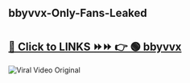 
 ## bbyvvx-Only-Fans-Leaked

# <h2><a href="https://clipsfans.com/bbyvvx&ref=git">🔗 Click to LINKS ⏩⏩ 👉 🟢 bbyvvx </a></h2>

<a href="https://clipsfans.com/bbyvvx&ref=git" rel="nofollow" data-target="animated-image.originalLink"><img src="https://i.ibb.co.com/xMMVF88/686577567.gif" alt="Viral Video Original" style="max-width: 100%; display: inline-block;" data-target="animated-image.originalImage"></a>
